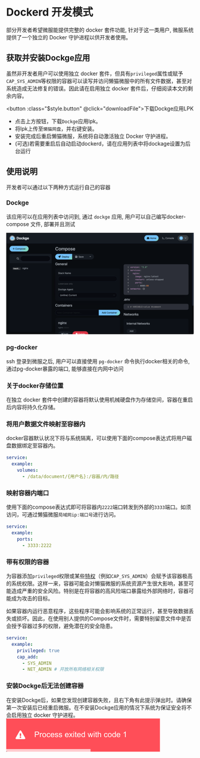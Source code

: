 # Dockerd 开发模式

部分开发者希望微服能提供完整的 docker 套件功能, 针对于这一类用户, 微服系统<Badge type="tip" text="≥v1.3.0" /> 提供了一个独立的 Docker 守护进程以供开发者使用。


## 获取并安装Dockge应用
虽然非开发者用户可以使用独立 docker 套件，但具有`privileged`属性或赋予`CAP_SYS_ADMIN`等权限的容器可以读写并访问懒猫微服中的所有文件数据，甚至对系统造成无法修复的错误。因此请在启用独立 docker 套件后，仔细阅读本文的剩余内容。

<script setup>
const downloadFile = () => {
  const link = document.createElement('a');
  link.href = 'https://dl.lazycat.cloud/lzcos/files/8b7557bf-82a9-442a-835c-608b4319a49a.lpk';
  link.download = 'dockge.lpk';
  link.click();
};
</script>

<button :class="$style.button" @click="downloadFile">下载Dockge应用LPK</button>

<style module>
.button {
  color: white;
  padding: 10px 20px;
  border-radius: 5px;
  font-weight: bold;
  background-color: #2965D7;
  cursor: pointer;
}
</style>

 - 点击上方按钮，下载`Dockge`应用lpk。
 - 将lpk上传至`懒猫网盘`，并右键安装。
 - 安装完成后重启懒猫微服，系统将自动激活独立 Docker 守护进程。
 - (可选)若需要重启后自动启动dockerd，请在应用列表中将dockage设置为后台运行

## 使用说明

开发者可以通过以下两种方式运行自己的容器

### Dockge
该应用可以在应用列表中访问到, 通过 `dockge` 应用, 用户可以自己编写docker-compose 文件, 部署并且测试

![dockge](./public/dockge.png)

### pg-docker
ssh 登录到微服之后, 用户可以直接使用 `pg-docker` 命令执行docker相关的命令, 通过pg-docker暴露的端口, 能够直接在内网中访问


### 关于docker存储位置
在独立 docker 套件中创建的容器将默认使用机械硬盘作为存储空间，容器在重启后内容将持久化存储。

### 将用户数据文件映射至容器内
docker容器默认状况下将与系统隔离，可以使用下面的compose表达式将用户磁盘数据绑定至容器内。
```yaml
service:
  example:
    volumes:
      - /data/document/{用户名}:/容器/内/路径
```

### 映射容器内端口
使用下面的compose表达式即可将容器内`2222`端口转发到外部的`3333`端口。如须访问，可通过懒猫微服`局域网ip:端口号`进行访问。
```yaml
service:
  example:
    ports:
      - 3333:2222
```

### 带有权限的容器
为容器添加`privileged`权限或某些[特权](https://man.archlinux.org/man/core/man-pages/capabilities.7.en)（例如`CAP_SYS_ADMIN`）会赋予该容器极高的系统权限。这样一来，容器可能会对懒猫微服的系统资源产生很大影响，甚至可能造成严重的安全风险。特别是在将容器的高风险端口暴露给外部网络时，容器可能成为攻击的目标。

如果容器内运行恶意程序，这些程序可能会影响系统的正常运行，甚至导致数据丢失或损坏。因此，在使用别人提供的Compose文件时，需要特别留意文件中是否会授予容器过多的权限，避免潜在的安全隐患。
```yaml
service:
  example:
    privileged: true
    cap_add:
      - SYS_ADMIN
      - NET_ADMIN # 开放所有网络相关权限
```

### 安装Dockge后无法创建容器
在安装Dockge后，如果您发现创建容器失败，且右下角有此提示弹出时。请确保第一次安装后已经重启微服。在不安装Dockge应用的情况下系统为保证安全将不会启用独立 docker 守护进程。
![右下角错误提示](./public/dockge-error.png)

